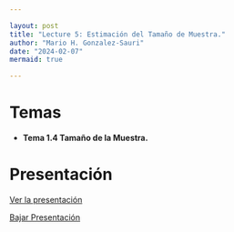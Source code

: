 ```yaml
---

layout: post
title: "Lecture 5: Estimación del Tamaño de Muestra."
author: "Mario H. Gonzalez-Sauri"
date: "2024-02-07"
mermaid: true

---
```


<!--  FORMAT: https://github.com/adam-p/markdown-here/wiki/Markdown-Cheatsheet -->

# Temas


- **Tema 1.4 Tamaño de la Muestra.**


# Presentación


[Ver la presentación](https://raw.githack.com/Wario84/MAT_2409_DATA_ANALYSIS_II/master/_posts/lectures/MAT2409_06.html)


<a href="https://github.com/Wario84/MAT_2409_DATA_ANALYSIS_II/blob/master/_posts/lectures/MAT2409_06.html" download>
  Bajar Presentación
</a>













